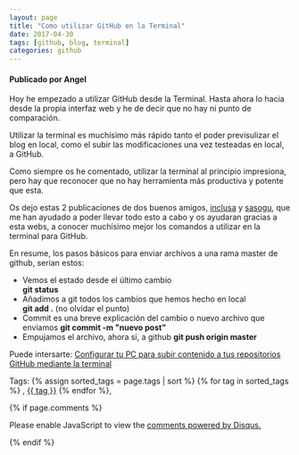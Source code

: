 ```yaml
---
layout: page
title: "Como utilizar GitHub en la Terminal"
date: 2017-04-30
tags: [github, blog, terminal]
categories: github
---
```

#### Publicado por Angel

Hoy he empezado a utilizar GitHub desde la Terminal. Hasta ahora lo hacia desde la propia interfaz web y he de decir que no hay ni punto de comparación.  

Utilizar la terminal es muchísimo más rápido tanto el poder previsulizar el blog en local, como el subir las modificaciones una vez testeadas en local, a GitHub.  

Como siempre os he comentado, utilizar la terminal al principio impresiona, pero hay que reconocer que no hay herramienta más productiva y potente que esta.  

Os dejo estas 2 publicaciones de dos buenos amigos, [inclusa](http://inclusa.github.io/2016/03/30/GIT-Principals-comandaments-que-utilitze.html) y [sasogu](https://sasogu.github.io/2017/04/29/github.html), que me han ayudado a poder llevar todo esto a cabo y os ayudaran gracias a esta webs, a conocer muchísimo mejor los comandos a utilizar en la terminal para GitHub.  

En resume, los pasos básicos para enviar archivos a una rama master de github, serian estos:  

* Vemos el estado desde el último cambio  
**git status**  
* Añadimos a git todos los cambios que hemos hecho en local  
**git add .** (no olvidar el punto)  
* Commit es una breve explicación del cambio o nuevo archivo que enviamos
**git commit -m "nuevo post"**
* Empujamos el archivo, ahora si, a github
**git push origin master**

Puede intersarte:
[Configurar tu PC para subir contenido a tus repositorios GitHub mediante la terminal](https://ugeek.github.io/configurar-tu-pc-para-subir-contenido-a-tus-repositiorios-github-mediante-terminal/)

<!-- -------------------------------------Aquí abajo los comentarios -------------------------------------------  -->
Tags: {% assign sorted_tags = page.tags | sort %} {% for tag in sorted_tags %} , <span class="tag"><a href="/tag#{{ tag }}">{{ tag }}</a></span> {% endfor %},


{% if page.comments %}
<div id="disqus_thread"></div>
<script>

/**
*  RECOMMENDED CONFIGURATION VARIABLES: EDIT AND UNCOMMENT THE SECTION BELOW TO INSERT DYNAMIC VALUES FROM YOUR PLATFORM OR CMS.
*  LEARN WHY DEFINING THESE VARIABLES IS IMPORTANT: https://disqus.com/admin/universalcode/#configuration-variables*/
/*
var disqus_config = function () {
this.page.url = PAGE_URL;  // Replace PAGE_URL with your page's canonical URL variable
this.page.identifier = PAGE_IDENTIFIER; // Replace PAGE_IDENTIFIER with your page's unique identifier variable
};
*/
(function() { // DON'T EDIT BELOW THIS LINE
var d = document, s = d.createElement('script');
s.src = 'https://https-angelbcn-github-io-ugeek.disqus.com/embed.js';
s.setAttribute('data-timestamp', +new Date());
(d.head || d.body).appendChild(s);
})();
</script>
<noscript>Please enable JavaScript to view the <a href="https://disqus.com/?ref_noscript">comments powered by Disqus.</a></noscript>

{% endif %}

<script id="dsq-count-scr" src="//https-angelbcn-github-io-ugeek.disqus.com/count.js" async></script>
